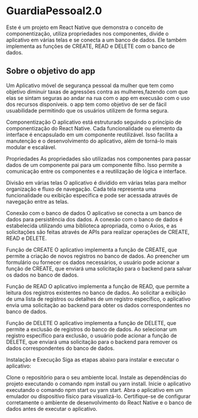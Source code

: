 # GuardiaPessoal2.0
Este é um projeto em React Native que demonstra o conceito de componentização, utiliza propriedades nos componentes, divide o aplicativo em várias telas e se conecta a um banco de dados. Ele também implementa as funções de CREATE, READ e DELETE com o banco de dados.

## Sobre o objetivo do app
Um Aplicativo móvel de segurança pessoal da mulher que tem como objetivo diminuir taxas de agressões contra as mulheres,fazendo com que elas se sintam seguras ao andar na rua com o app em execusão com o uso dos recursos disponíveis. o app tem como objetivo de ser de fácil usuabilidade permitindo que os usuários utilizem de forma segura.

Componentização
O aplicativo está estruturado seguindo o princípio de componentização do React Native. Cada funcionalidade ou elemento da interface é encapsulado em um componente reutilizável. Isso facilita a manutenção e o desenvolvimento do aplicativo, além de torná-lo mais modular e escalável.

Propriedades
As propriedades são utilizadas nos componentes para passar dados de um componente pai para um componente filho. Isso permite a comunicação entre os componentes e a reutilização de lógica e interface.

Divisão em várias telas
O aplicativo é dividido em várias telas para melhor organização e fluxo de navegação. Cada tela representa uma funcionalidade ou exibição específica e pode ser acessada através de navegação entre as telas.

Conexão com o banco de dados
O aplicativo se conecta a um banco de dados para persistência dos dados. A conexão com o banco de dados é estabelecida utilizando uma biblioteca apropriada, como o Axios, e as solicitações são feitas através de APIs para realizar operações de CREATE, READ e DELETE.

Função de CREATE
O aplicativo implementa a função de CREATE, que permite a criação de novos registros no banco de dados. Ao preencher um formulário ou fornecer os dados necessários, o usuário pode acionar a função de CREATE, que enviará uma solicitação para o backend para salvar os dados no banco de dados.

Função de READ
O aplicativo implementa a função de READ, que permite a leitura dos registros existentes no banco de dados. Ao solicitar a exibição de uma lista de registros ou detalhes de um registro específico, o aplicativo envia uma solicitação ao backend para obter os dados correspondentes no banco de dados.

Função de DELETE
O aplicativo implementa a função de DELETE, que permite a exclusão de registros do banco de dados. Ao selecionar um registro específico para exclusão, o usuário pode acionar a função de DELETE, que enviará uma solicitação para o backend para remover os dados correspondentes do banco de dados.

Instalação e Execução
Siga as etapas abaixo para instalar e executar o aplicativo:

Clone o repositório para o seu ambiente local.
Instale as dependências do projeto executando o comando npm install ou yarn install.
Inicie o aplicativo executando o comando npm start ou yarn start.
Abra o aplicativo em um emulador ou dispositivo físico para visualizá-lo.
Certifique-se de configurar corretamente o ambiente de desenvolvimento do React Native e o banco de dados antes de executar o aplicativo.
